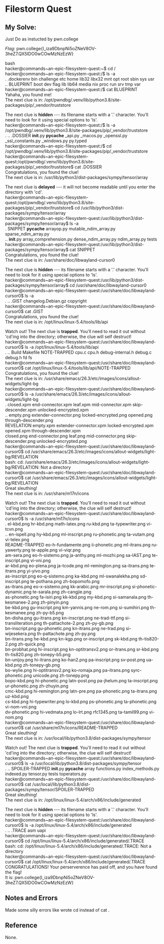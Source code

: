 # Filestorm Quest

## My Solve:
Just Do as instucted by pwn.college

*Flag:* pwn.college{I_iza9DbnpNi5oZNeV8OV-3heZ7.QX5IDO0wCOwMzNzEzW}

bash \
hacker@commands\~an-epic-filesystem-quest:\~$ cd /    
hacker@commands\~an-epic-filesystem-quest:/$ ls -a                    
.   .dockerenv  bin   challenge  etc   home  lib32  libx32  mnt  opt   root  sbin  sys  usr                       
..  BLUEPRINT   boot  dev        flag  lib   lib64  media   nix  proc  run   srv   tmp  var                   
hacker@commands\~an-epic-filesystem-quest:/$ cat BLUEPRINT                 
Yahaha, you found me!                    
The next clue is in: /opt/pwndbg/.venv/lib/python3.8/site-packages/pip/_vendor/truststore                                          

The next clue is **hidden** --- its filename starts with a '.' character. You'll need to look for it using special options to 'ls'.                        
hacker@commands~an-epic-filesystem-quest:/$ ls -a /opt/pwndbg/.venv/lib/python3.8/site-packages/pip/_vendor/truststore   
.  ..  .DOSSIER  __init__.py  __pycache__  _api.py  _macos.py  _openssl.py  _ssl_constants.py  _windows.py  py.typed                  
hacker@commands\~an-epic-filesystem-quest:/$ cd /opt/pwndbg/.venv/lib/python3.8/site-packages/pip/_vendor/truststore                    
hacker@commands\~an-epic-filesystem-quest:/opt/pwndbg/.venv/lib/python3.8/site-packages/pip/_vendor/truststore$ cat .DOSSIER                             
Congratulations, you found the clue!                    
The next clue is in: /usr/lib/python3/dist-packages/sympy/tensor/array                           
                                            
The next clue is **delayed** --- it will not become readable until you enter the directory with 'cd'.                                   
hacker@commands\~an-epic-filesystem-quest:/opt/pwndbg/.venv/lib/python3.8/site-packages/pip/_vendor/truststore$ cd /usr/lib/python3/dist-packages/sympy/tensor/array               
hacker@commands\~an-epic-filesystem-quest:/usr/lib/python3/dist-packages/sympy/tensor/array$ ls -a                
.   SNIPPET      __pycache__             arrayop.py           mutable_ndim_array.py  sparse_ndim_array.py             
..  __init__.py  array_comprehension.py  dense_ndim_array.py  ndim_array.py          tests              
hacker@commands\~an-epic-filesystem-quest:/usr/lib/python3/dist-packages/sympy/tensor/array$ cat  SNIPPET                     
Congratulations, you found the clue!                  
The next clue is in: /usr/share/doc/libwayland-cursor0                         
                                                          
The next clue is **hidden** --- its filename starts with a '.' character. You'll need to look for it using special options to 'ls'.               
hacker@commands\~an-epic-filesystem-quest:/usr/lib/python3/dist-packages/sympy/tensor/array$ cd /usr/share/doc/libwayland-cursor0                          
hacker@commands\~an-epic-filesystem-quest:/usr/share/doc/libwayland-cursor0$ ls -a                   
.  ..  .GIST  changelog.Debian.gz  copyright                      
hacker@commands\~an-epic-filesystem-quest:/usr/share/doc/libwayland-cursor0$ cat .GIST               
Congratulations, you found the clue!           
The next clue is in: /opt/linux/linux-5.4/tools/lib/api                                   

Watch out! The next clue is **trapped**. You'll need to read it out without 'cd'ing into the directory; otherwise, the clue will self destruct!                 
hacker@commands\~an-epic-filesystem-quest:/usr/share/doc/libwayland-cursor0$ ls -a  /opt/linux/linux-5.4/tools/lib/api                      
.  ..  Build  Makefile  NOTE-TRAPPED  cpu.c  cpu.h  debug-internal.h  debug.c  debug.h  fd  fs                          
hacker@commands\~an-epic-filesystem-quest:/usr/share/doc/libwayland-cursor0$ cat  /opt/linux/linux-5.4/tools/lib/api/NOTE-TRAPPED                                   
Congratulations, you found the clue!                
The next clue is in: /usr/share/emacs/26.3/etc/images/icons/allout-widgets/light-bg                         
hacker@commands\~an-epic-filesystem-quest:/usr/share/doc/libwayland-cursor0$ ls -a /usr/share/emacs/26.3/etc/images/icons/allout-widgets/light-bg                         
.           closed.xpm         end-connector.xpm       leaf.xpm              mid-connector.xpm   skip-descender.xpm      unlocked-encrypted.xpm                                                   
..          empty.png          extender-connector.png  locked-encrypted.png  opened.png          through-descender.png           
REVELATION  empty.xpm          extender-connector.xpm  locked-encrypted.xpm  opened.xpm          through-descender.xpm                
closed.png  end-connector.png  leaf.png                mid-connector.png     skip-descender.png  unlocked-encrypted.png                          
hacker@commands\~an-epic-filesystem-quest:/usr/share/doc/libwayland-cursor0$ cd /usr/share/emacs/26.3/etc/images/icons/allout-widgets/light-bg/REVELATION                  
bash: cd: /usr/share/emacs/26.3/etc/images/icons/allout-widgets/light-bg/REVELATION: Not a directory                       
hacker@commands\~an-epic-filesystem-quest:/usr/share/doc/libwayland-cursor0$ cat /usr/share/emacs/26.3/etc/images/icons/allout-widgets/light-bg/REVELATION                          
Great sleuthing!                      
The next clue is in: /usr/share/m17n/icons                                                   

Watch out! The next clue is **trapped**. You'll need to read it out without 'cd'ing into the directory; otherwise, the clue will self destruct!                      
hacker@commands~an-epic-filesystem-quest:/usr/share/doc/libwayland-cursor0$ ls -a /usr/share/m17n/icons                           
.                el-kbd.png           hr-kbd.png          math-latex.png     ru-kbd.png               ta-typewriter.png    vi-tcvn.png               
..               en-ispell.png        hy-kbd.png          ml-inscript.png    ru-phonetic.png          ta-vutam.png         vi-telex.png              
README-TRAPPED   eo-h-fundamente.png  ii-phonetic.png     ml-itrans.png      ru-yawerty.png           te-apple.png         vi-viqr.png         
am-sera.png      eo-h-sistemo.png     ja-anthy.png        ml-mozhi.png       sa-IAST.png              te-inscript.png      vi-vni.png              
ar-kbd.png       eo-plena.png         ja-tcode.png        ml-remington.png   sa-itrans.png            te-itrans.png        yi-yivo.png              
as-inscript.png  eo-q-sistemo.png     ka-kbd.png          ml-swanalekha.png  sd-inscript.png          te-pothana.png       zh-bopomofo.png                   
as-itrans.png    eo-x-sistemo.png     kk-arabic.png       mr-inscript.png    si-phonetic-dynamic.png  te-sarala.png        zh-cangjie.png                     
as-phonetic.png  fa-isiri.png         kk-kbd.png          my-kbd.png         si-samanala.png          th-kesmanee-2.png    zh-pinyin.png                
be-kbd.png       gu-inscript.png      km-yannis.png       ne-rom.png         si-sumihiri.png          th-kesmanee.png      zh-py-b5.png                 
bn-disha.png     gu-itrans.png        kn-inscript.png     ne-trad-ttf.png    si-transliteration.png   th-pattachote-2.png  zh-py-gb.png                
bn-inscript.png  gu-phonetic.png      kn-itrans.png       ne-trad.png        si-wijesekera.png        th-pattachote.png    zh-py.png               
bn-itrans.png    he-kbd.png           kn-kgp.png          or-inscript.png    sk-kbd.png               th-tis820-2.png      zh-quick.png                     
bn-probhat.png   hi-inscript.png      kn-optitransv2.png  or-itrans.png      sr-kbd.png               th-tis820.png        zh-tonepy-b5.png                     
bn-unijoy.png    hi-itrans.png        ko-han2.png         pa-inscript.png    sv-post.png              ua-kbd.png           zh-tonepy-gb.png                       
bo-wylie.png     hi-optitransv2.png   ko-romaja.png       pa-itrans.png      syrc-phonetic.png        unicode.png          zh-tonepy.png               
bopo-kbd.png     hi-phonetic.png      latn-post.png       pa-jhelum.png      ta-inscript.png          ur-phonetic.png      zh-zhuyin.png            
cmc-kbd.png      hi-remington.png     latn-pre.png        pa-phonetic.png    ta-itrans.png            uz-kbd.png               
cs-kbd.png       hi-typewriter.png    lo-kbd.png          ps-phonetic.png    ta-phonetic.png          vi-nom-vni.png             
dv-phonetic.png  hi-vedmata.png       lo-lrt.png          rfc1345.png        ta-tamil99.png           vi-nom.png              
hacker@commands~an-epic-filesystem-quest:/usr/share/doc/libwayland-cursor0$ cat /usr/share/m17n/icons/README-TRAPPED                          
Great sleuthing!                 
The next clue is in: /usr/local/lib/python3.8/dist-packages/sympy/tensor                         
                        
Watch out! The next clue is **trapped**. You'll need to read it out without 'cd'ing into the directory; otherwise, the clue will self destruct!                  
hacker@commands~an-epic-filesystem-quest:/usr/share/doc/libwayland-cursor0$ ls -a /usr/local/lib/python3.8/dist-packages/sympy/tensor            
.  ..  SPOILER-TRAPPED  __init__.py  __pycache__  array  functions.py  index_methods.py  indexed.py  tensor.py  tests  toperators.py                  
hacker@commands~an-epic-filesystem-quest:/usr/share/doc/libwayland-cursor0$ cat /usr/local/lib/python3.8/dist-packages/sympy/tensor/SPOILER-TRAPPED                     
Great sleuthing!                  
The next clue is in: /opt/linux/linux-5.4/arch/x86/include/generated                    
                                
The next clue is **hidden** --- its filename starts with a '.' character. You'll need to look for it using special options to 'ls'.            
hacker@commands~an-epic-filesystem-quest:/usr/share/doc/libwayland-cursor0$ ls -a /opt/linux/linux-5.4/arch/x86/include/generated              
.  ..  .TRACE  asm  uapi                                       
hacker@commands~an-epic-filesystem-quest:/usr/share/doc/libwayland-cursor0$ cd /opt/linux/linux-5.4/arch/x86/include/generated/.TRACE    
bash: cd: /opt/linux/linux-5.4/arch/x86/include/generated/.TRACE: Not a directory                 
hacker@commands~an-epic-filesystem-quest:/usr/share/doc/libwayland-cursor0$ cat /opt/linux/linux-5.4/arch/x86/include/generated/.TRACE                  
CONGRATULATIONS! Your perserverence has paid off, and you have found the flag!              
It is: pwn.college{I_iza9DbnpNi5oZNeV8OV-3heZ7.QX5IDO0wCOwMzNzEzW}                                    
                     
## Notes and Errors              
Made some silly errors like wrote cd instead of cat .                

## Reference                  
None.          
